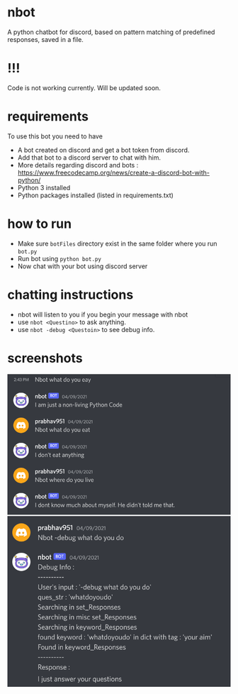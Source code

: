 # nbot

A python chatbot for discord, based on pattern matching of predefined responses, saved in a file.

# !!! 
Code is not working currently. Will be updated soon.

# requirements 

To use this bot you need to have 
- A bot created on discord and get a bot token from discord.
- Add that bot to a discord server to chat with him.
- More details regarding discord and bots : https://www.freecodecamp.org/news/create-a-discord-bot-with-python/ 
- Python 3 installed 
- Python packages installed (listed in requirements.txt) 

# how to run 

- Make sure `botFiles` directory exist in the same folder where you run `bot.py`
- Run bot using `python bot.py` 
- Now chat with your bot using discord server 

# chatting instructions 
- nbot will listen to you if you begin your message with nbot
- use ` nbot <Questino> ` to ask anything. 
- use ` nbot -debug <Questoin> ` to see debug info.

# screenshots

<img src="./images/SS1.png" alt="SS1" />
<img src="./images/SS2.png" alt="SS2" />


